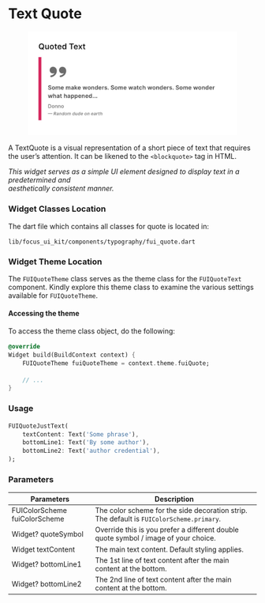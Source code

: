 # Text Quote

<figure><img src="../../../.gitbook/assets/textquote.jpg" alt=""><figcaption></figcaption></figure>

A TextQuote is a visual representation of a short piece of text that requires the user’s attention. It can be likened to the `<blockquote>` tag in HTML.

_This widget serves as a simple UI element designed to display text in a predetermined and_\
_aesthetically consistent manner._

### Widget Classes Location

The dart file which contains all classes for quote is located in:

```
lib/focus_ui_kit/components/typography/fui_quote.dart
```

### Widget Theme Location

The `FUIQuoteTheme` class serves as the theme class for the `FUIQuoteText` component. Kindly explore this theme class to examine the various settings available for `FUIQuoteTheme`.

#### Accessing the theme

To access the theme class object, do the following:

```dart
@override
Widget build(BuildContext context) {
    FUIQuoteTheme fuiQuoteTheme = context.theme.fuiQuote;
    
    // ...
}
```

### Usage

```dart
FUIQuoteJustText(
    textContent: Text('Some phrase'),
    bottomLine1: Text('By some author'),
    bottomLine2: Text('author credential'),
);
```

### Parameters

| Parameters                    | Description                                                                              |
| ----------------------------- | ---------------------------------------------------------------------------------------- |
| FUIColorScheme fuiColorScheme | The color scheme for the side decoration strip. The default is `FUIColorScheme.primary`. |
| Widget? quoteSymbol           | Override this is you prefer a different double quote symbol / image of your choice.      |
| Widget textContent            | The main text content. Default styling applies.                                          |
| Widget? bottomLine1           | The 1st line of text content after the main content at the bottom.                       |
| Widget? bottomLine2           | The 2nd line of text content after the main content at the bottom.                       |
